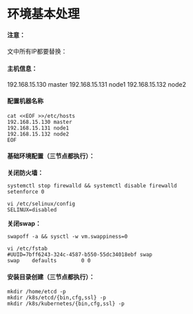 # 环境基本处理

#### 
#### 注意：
文中所有IP都要替换：
#### 主机信息：
192.168.15.130 master
192.168.15.131 node1
192.168.15.132 node2
#### 配置机器名称
```shell
cat <<EOF >>/etc/hosts
192.168.15.130 master
192.168.15.131 node1
192.168.15.132 node2
EOF
```
#### 基础环境配置（三节点都执行）：
**关闭防火墙：**
```shell
systemctl stop firewalld && systemctl disable firewalld
setenforce 0

vi /etc/selinux/config
SELINUX=disabled
```
**关闭swap：**
```shell
swapoff -a && sysctl -w vm.swappiness=0

vi /etc/fstab
#UUID=7bff6243-324c-4587-b550-55dc34018ebf swap                    swap    defaults        0 0
```
#### 安装目录创建（三节点都执行）：
```shell
mkdir /home/etcd -p
mkdir /k8s/etcd/{bin,cfg,ssl} -p
mkdir /k8s/kubernetes/{bin,cfg,ssl} -p
```
